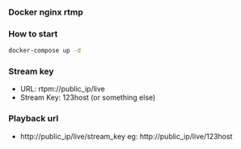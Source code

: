 ### Docker nginx rtmp

### How to start

```bash
docker-compose up -d
```

### Stream key 
+ URL: rtpm://public_ip/live
+ Stream Key: 123host (or something else)

### Playback url
+ http://public_ip/live/stream_key
eg: http://public_ip/live/123host

